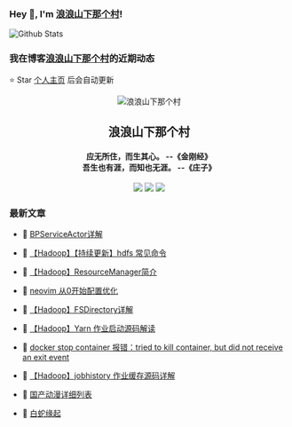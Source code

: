 ### Hey 👋, I'm [浪浪山下那个村](https://www/zeekling.cn)! 

![Github Stats](https://github-readme-stats-zeekling.vercel.app/api?username=zeekling&show_icons=true) 

### 我在博客[浪浪山下那个村](https://www/zeekling.cn)的近期动态
⭐️ Star [个人主页](https://github.com/zeekling) 后会自动更新

<p align="center"><img alt="浪浪山下那个村" src="https://pan.zeekling.cn/zeekling/blog/logo.th.png"></p><h2 align="center"> 浪浪山下那个村 </h2>

<h4 align="center">应无所住，而生其心。 --《金刚经》<br>吾生也有涯，而知也无涯。 --《庄子》</h4>
<p align="center"><a title="浪浪山下那个村" target="_blank" href="https://github.com/zeekling/zeekling"><img src="https://img.shields.io/github/last-commit/zeekling/zeekling.svg?style=flat-square&color=FF9900"></a>
<a title="GitHub repo size in bytes" target="_blank" href="https://github.com/zeekling/zeekling"><img src="https://img.shields.io/github/repo-size/zeekling/zeekling.svg?style=flat-square"></a>
<a title="Hits" target="_blank" href="https://github.com/zeekling/hits"><img src="https://hits.b3log.org/zeekling/zeekling.svg"></a></p>

### 最新文章

* 📝 [BPServiceActor详解](https://www.zeekling.cn/articles/2024/07/21/1721572490580.html) 
 
* 📝 [【Hadoop】【持续更新】hdfs 常见命令](https://www.zeekling.cn/articles/2023/11/29/1701269553962.html) 
 
* 📝 [【Hadoop】ResourceManager简介](https://www.zeekling.cn/articles/2023/11/25/1700923678066.html) 
 
* 📝 [neovim 从0开始配置优化](https://www.zeekling.cn/articles/2024/06/09/1717863829147.html) 
 
* 📝 [【Hadoop】FSDirectory详解](https://www.zeekling.cn/articles/2024/03/31/1711889420931.html) 
 
* 📝 [【Hadoop】Yarn 作业启动源码解读](https://www.zeekling.cn/articles/2023/12/07/1701960975977.html) 
 
* 📝 [docker stop container 报错：tried to kill container, but did not receive an exit event](https://www.zeekling.cn/articles/2024/06/02/1717338988454.html) 
 
* 📝 [【Hadoop】jobhistory 作业缓存源码详解](https://www.zeekling.cn/articles/2024/05/26/1716735213430.html) 
 
* 📝 [国产动漫详细列表](https://www.zeekling.cn/articles/2019/06/26/1561562610986.html) 
 
* 📝 [白蛇缘起](https://www.zeekling.cn/articles/2019/07/14/1563077032010.html) 
 




